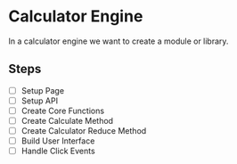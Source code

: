 # Calculator Engine

In a calculator engine we want to create a module or library.

## Steps

- [ ] Setup Page
- [ ] Setup API
- [ ] Create Core Functions
- [ ] Create Calculate Method
- [ ] Create Calculator Reduce Method
- [ ] Build User Interface
- [ ] Handle Click Events
